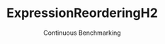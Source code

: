 ---
layout: docu
title: ExpressionReorderingH2
subtitle: Continuous Benchmarking
selected: Expression_Reordering
expanded: Benchmarking
benchmark: /individual_results/ExpressionReorderingH2.html
---